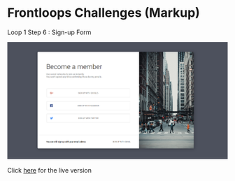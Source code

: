 # Frontloops Challenges (Markup)

Loop 1 Step 6 : Sign-up Form

![preview image](./design/preview.png "Click below for live version")

Click [here](https://zathio.github.io/frontloops-challenges/markup-challenges/loop1-step6/) for the live version